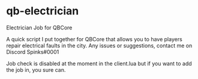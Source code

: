 # qb-electrician
Electrician Job for QBCore

A quick script I put together for QBCore that allows you to have players repair electrical faults in the city. Any issues or suggestions, contact me on Discord Spinks#0001

Job check is disabled at the moment in the client.lua but if you want to add the job in, you sure can.
